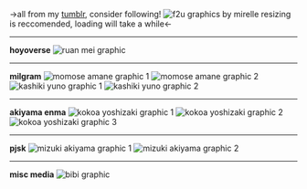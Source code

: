 ->all from my [tumblr](https://www.tumblr.com/kusunoki-muu), consider following!
![f2u graphics by mirelle](https://files.catbox.moe/0twcon.png)
resizing is reccomended, loading will take a while<-
***
**hoyoverse**
![ruan mei graphic](https://files.catbox.moe/uxyb1u.gif)
***
**milgram**
![momose amane graphic 1](https://files.catbox.moe/ybskf9.gif) ![momose amane graphic 2](https://files.catbox.moe/rz5t6z.gif) ![kashiki yuno graphic 1](https://files.catbox.moe/gpewst.gif) ![kashiki yuno graphic 2](https://files.catbox.moe/4oxprh.png)
***
**akiyama enma**
![kokoa yoshizaki graphic 1](https://files.catbox.moe/ywi1v6.gif) ![kokoa yoshizaki graphic 2](https://files.catbox.moe/jcalt9.png) ![kokoa yoshizaki graphic 3](https://files.catbox.moe/4hx35j.png)
***
**pjsk**
![mizuki akiyama graphic 1](https://files.catbox.moe/bn6oog.png) ![mizuki akiyama graphic 2](https://files.catbox.moe/c33pxb.gif)
***
**misc media**
![bibi graphic](https://files.catbox.moe/lof5wj.gif)